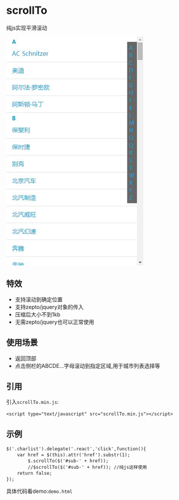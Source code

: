 # scrollTo
纯js实现平滑滚动

![demo](demo.jpg)

## 特效

* 支持滚动到确定位置
* 支持zepto/jquery对象的传入
* 压缩后大小不到1kb
* 无需zepto/jquery也可以正常使用

## 使用场景
* 返回顶部
* 点击侧栏的ABCDE...字母滚动到指定区域,用于城市列表选择等

## 引用
引入`scrollTo.min.js`:
```
<script type="text/javascript" src="scrollTo.min.js"></script> 
```

## 示例
```
$('.charlist').delegate('.react','click',function(){
    var href = $(this).attr('href').substr(1);
		$.scrollTo($('#sub-' + href));
		//$scrollTo($('#sub-' + href)); //纯js这样使用
    return false;
});
```
具体代码看demo:`demo.html`


